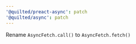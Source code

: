 ```yaml
---
'@quilted/preact-async': patch
'@quilted/async': patch
---
```


Rename `AsyncFetch.call()` to `AsyncFetch.fetch()`
